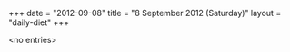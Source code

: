 +++
date = "2012-09-08"
title = "8 September 2012 (Saturday)"
layout = "daily-diet"
+++

\<no entries\>